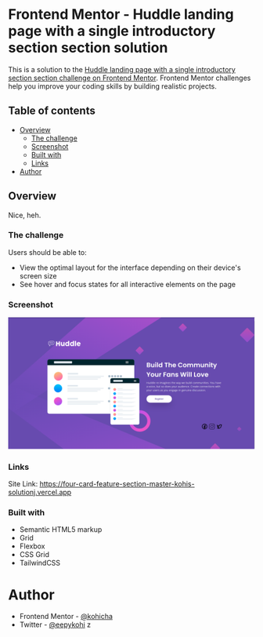 # Frontend Mentor - Huddle landing page with a single introductory section section solution

This is a solution to the [Huddle landing page with a single introductory section section challenge on Frontend Mentor](https://www.frontendmentor.io/challenges/huddle-landing-page-with-a-single-introductory-section-B_2Wvxgi0/hub). Frontend Mentor challenges help you improve your coding skills by building realistic projects.

## Table of contents

- [Overview](#overview)
  - [The challenge](#the-challenge)
  - [Screenshot](#screenshot)
  - [Built with](#built-with)
  - [Links](#links)
- [Author](#author)

## Overview

Nice, heh.

### The challenge

Users should be able to:

- View the optimal layout for the interface depending on their device's screen size
- See hover and focus states for all interactive elements on the page

### Screenshot

![Screenshot of Result](./design/output.jpg)

### Links

Site Link: https://four-card-feature-section-master-kohis-solutionj.vercel.app
### Built with

- Semantic HTML5 markup
- Grid
- Flexbox
- CSS Grid
- TailwindCSS

# Author

- Frontend Mentor - [@kohicha](https://www.frontendmentor.io/profile/kohicha)
- Twitter - [@eepykohi](https://twitter.com/eepykohi)
  z
